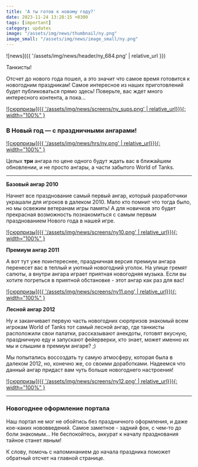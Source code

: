 ```yaml
---
title: 'А ты готов к новому году?'
date: 2023-11-24 13:28:15 +0300
tags: [important]
category: updates
image: "/assets/img/news/thumbnail/ny.png"
image_small: "/assets/img/news/image_small/ny.png"
---
```


<p style="display: none">Пришла пора самого волшебного праздника в году, но нужно успеть подготовиться!</p>

![news]({{ '/assets/img/news/header/ny_684.png' | relative_url }})

Танкисты!

Отсчет до нового года пошел, а это значит что самое время готовится к новогодним праздникам! Самое интересное из наших приготовлений будет публиковаться прямо здесь! Поверьте, вас ждет много интересного контента, а пока...

[![сюрпризы]({{ '/assets/img/news/screens/ny_sups.png' | relative_url}}){: width="100%" }](/assets/img/news/screens/ny_sups.png)

### В Новый год — с праздничными ангарами!

[![сюрпризы]({{ '/assets/img/news/hrs/ny.png' | relative_url}}){: width="100%" }](/assets/img/news/hrs/ny.png)

Целых **три** ангара по цене одного будут ждать вас в ближайшем обновлении, и не просто ангары, а части забытого World of Tanks. 

---

**Базовый ангар 2010**

Начнет все празднование самый первый ангар, который разработчики украшали для игроков в далеком 2010. Мало кто помнит что тогда было, но мы освежим ветеранам игры память! А для новичков это будет прекрасная возможность познакомиться с самым первым празднованием Нового года в нашей игре.

[![сюрпризы]({{ '/assets/img/news/screens/ny10.png' | relative_url}}){: width="100%" }](/assets/img/news/screens/ny10.png)

**Премиум ангар 2011**

А вот тут уже поинтереснее, праздничная версия премиум ангара перенесет вас в теплый и уютный новогодний уголок. На улице гремят салюты, а внутри ангара играет приятная новогодняя музыка. Если вы хотите погреться в приятной обстановке - этот ангар как раз для вас!

[![сюрпризы]({{ '/assets/img/news/screens/ny11.png' | relative_url}}){: width="100%" }](/assets/img/news/screens/ny11.png)

**Лесной ангар 2012**

Ну и заканчивает первую часть новогодних сюрпризов знакомый всем игрокам World of Tanks тот самый лесной ангар, где танкисты расположили свои палатки, рассказывают анекдоты, готовят вкусную, праздничную еду и запускают фейерверки, кто знает, может именно их мы и слышим в премиум ангаре? ;) 

Мы попытались воссоздать ту самую атмосферу, которая была в далеком 2012, но, конечно же, со своими доработками. Надеемся что данный ангар придаст вам чуть больше новогоднего настроения!

[![сюрпризы]({{ '/assets/img/news/screens/ny12.png' | relative_url}}){: width="100%" }](/assets/img/news/screens/ny12.png)

---

### Новогоднее оформление портала

Наш портал не мог не обойтись без праздничного оформления, и даже кое-каких нововведений. Самое заметное - задний фон, с чем-то до боли знакомым... Не беспокойтесь, аккурат к началу празднования тайное станет явным!

К слову, помочь с напоминанием до начала праздника поможет обратный отсчет на главной странице.